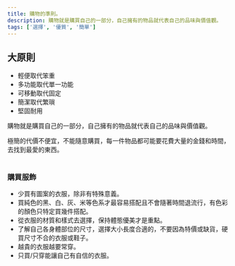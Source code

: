 ```yaml
---
title: 購物的準則。
description: 購物就是購買自己的一部分，自己擁有的物品就代表自己的品味與價值觀。
tags: ['選擇', '優質', '簡單']
---
```

## 大原則
- 輕便取代笨重
- 多功能取代單一功能
- 可移動取代固定
- 簡潔取代繁瑣
- 堅固耐用

購物就是購買自己的一部分，自己擁有的物品就代表自己的品味與價值觀。

極簡的代價不便宜，不能隨意購買，每一件物品都可能要花費大量的金錢和時間，去找到最愛的東西。
<br><br>
### 購買服飾
- 少買有圖案的衣服，除非有特殊意義。
- 買純色的黑、白、灰、米等色系才最容易搭配且不會隨著時間退流行，有色彩的顏色只特定買幾件搭配。
- 從衣服的材質和樣式去選擇，保持體態優美才是重點。
- 了解自己各身體部位的尺寸，選擇大小長度合適的，不要因為特價或缺貨，硬買尺寸不合的衣服或鞋子。
- 越貴的衣服越要常穿。
- 只買/只穿能讓自己有自信的衣服。
